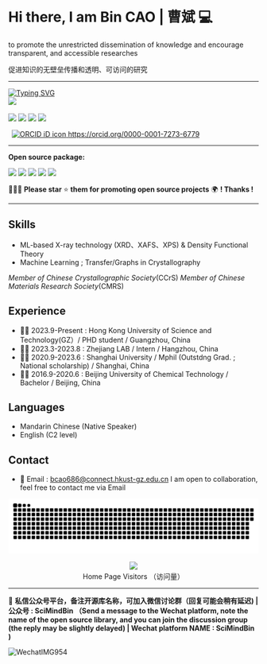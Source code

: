 

# Hi there, I am Bin CAO | 曹斌  💻 

to promote the unrestricted dissemination of knowledge and encourage transparent, and accessible researches

促进知识的无壁垒传播和透明、可访问的研究

---

<p align="left">
<a href="https://github.com/Bin-Cao">
    <img src="https://readme-typing-svg.demolab.com?font=Georgia&size=18&duration=2000&pause=100&multiline=true&width=500&height=80&lines=Bin+CAO+(曹斌);Researcher+%7C+PhD+Student+%7C+Focus+On+Xray+spectrography;Crystallography+%7C+XRD+%7C+XPS+%7C+Machine+Learning" alt="Typing SVG" />
</a>
<br/>
 
<a href="https://github.com/Bin-Cao">
    <img src="https://github-stats-alpha.vercel.app/api?username=Bin-Cao&cc=22272e&tc=47BCF6&ic=fff&bc=1000">
</a>
</p>

 
[![](https://img.shields.io/badge/ResearchGate-Bin%20Cao-yellowgreen)](https://www.researchgate.net/profile/Bin-Cao-37)
[![](https://img.shields.io/badge/Google%20Scholar-Bin%20CAO-orange)](https://scholar.google.com.hk/citations?user=XXCuRdoAAAAJ&hl=zh-CN)
[![](https://img.shields.io/badge/Repositories-GitHub-blue)](https://github.com/Bin-Cao?tab=repositories)
[![](https://img.shields.io/badge/Open--source%20Projects-PyPI-orange)](https://pypi.org/user/CaoBin/)

<a
  id="cy-effective-orcid-url"
  class="underline"
   href="https://orcid.org/0000-0001-7273-6779"
   target="orcid.widget"
   rel="me noopener noreferrer"
   style="vertical-align: top">
   <img
      src="https://orcid.org/sites/default/files/images/orcid_16x16.png"
      style="width: 1em; margin-inline-start: 0.5em"
      alt="ORCID iD icon"/>
    https://orcid.org/0000-0001-7273-6779
  </a>

   
---
**Open source package:**

[![](https://img.shields.io/badge/TCLR-GitHub-green)](https://github.com/Bin-Cao/TCLRmodel)
[![](https://img.shields.io/badge/TCGPR-GitHub-green)](https://github.com/Bin-Cao/TCGPR)
[![](https://img.shields.io/badge/Bgolearn-GitHub-green)](https://github.com/Bin-Cao/Bgolearn)
[![](https://img.shields.io/badge/TrAdaBoost-GitHub-green)](https://github.com/Bin-Cao/TrAdaboost)
[![](https://img.shields.io/badge/WPEM-GitHub-green)](https://github.com/Bin-Cao/WPEM)

🤝🤝🤝 **Please star** ⭐️ **them for promoting open source projects** 🌍 **! Thanks !**
  

---

## Skills
+ ML-based X-ray technology (XRD、XAFS、XPS) & Density Functional Theory
+ Machine Learning ; Transfer/Graphs in Crystallography

*Member of Chinese Crystallographic Society*(CCrS) 
*Member of Chinese Materials Research Society*(CMRS)
## Experience
+ 👨‍🎓 2023.9-Present : Hong Kong University of Science and Technology(GZ）/ PHD student / Guangzhou, China
+ 👨‍💻 2023.3-2023.8 : Zhejiang LAB / Intern / Hangzhou, China
+ 👨‍🎓 2020.9-2023.6 : Shanghai University / Mphil (Outstdng Grad. ; National scholarship) / Shanghai, China
+ 👨‍🎓 2016.9-2020.6 : Beijing University of Chemical Technology / Bachelor / Beijing, China

## Languages
+ Mandarin Chinese (Native Speaker)
+ English (C2 level)

## Contact

+ 📨 Email : bcao686@connect.hkust-gz.edu.cn
I am open to collaboration, feel free to contact me via Email


<a href=#><img src="contributions.svg"></a>
<p align="center"> 
  <img src="https://profile-counter.glitch.me/Bin-Cao/count.svg" />
  <br>
  Home Page Visitors （访问量）
  <br>
</p>

---




📨 **私信公众号平台，备注开源库名称，可加入微信讨论群（回复可能会稍有延迟)  | 公众号 : SciMindBin （Send a message to the Wechat platform, note the name of the open source library, and you can join the discussion group (the reply may be slightly delayed) | Wechat platform NAME : SciMindBin )**


![WechatIMG954](https://github.com/Bin-Cao/Bin-Cao/assets/86995074/22c3d038-4b71-480d-9e73-b498bc39a8e8)
